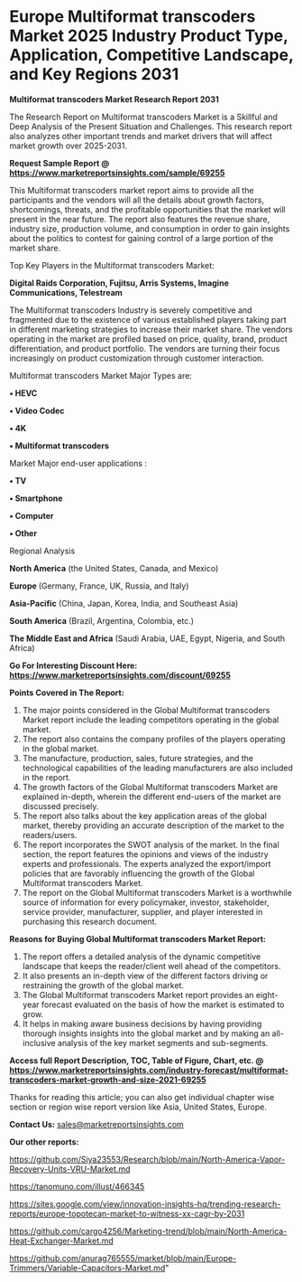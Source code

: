 # Europe Multiformat transcoders Market 2025 Industry Product Type, Application, Competitive Landscape, and Key Regions 2031

<strong>Multiformat transcoders Market Research Report 2031</strong>

The Research Report on Multiformat transcoders Market is a Skillful and Deep Analysis of the Present Situation and Challenges. This research report also analyzes other important trends and market drivers that will affect market growth over 2025-2031.

<strong>Request Sample Report @ <a href=https://www.marketreportsinsights.com/sample/69255>https://www.marketreportsinsights.com/sample/69255</a></strong>

This Multiformat transcoders market report aims to provide all the participants and the vendors will all the details about growth factors, shortcomings, threats, and the profitable opportunities that the market will present in the near future. The report also features the revenue share, industry size, production volume, and consumption in order to gain insights about the politics to contest for gaining control of a large portion of the market share.

Top Key Players in the Multiformat transcoders Market:

<strong>Digital Raids Corporation, Fujitsu, Arris Systems, Imagine Communications, Telestream</strong>

The Multiformat transcoders Industry is severely competitive and fragmented due to the existence of various established players taking part in different marketing strategies to increase their market share. The vendors operating in the market are profiled based on price, quality, brand, product differentiation, and product portfolio. The vendors are turning their focus increasingly on product customization through customer interaction.

Multiformat transcoders Market Major Types are:

<strong>• HEVC

• Video Codec

• 4K

• Multiformat transcoders</strong>

Market Major end-user applications :

<strong>• TV

• Smartphone

• Computer

• Other</strong>

Regional Analysis

</u><strong><b>North America</b></strong> (the United States, Canada, and Mexico)

<strong><b>Europe </b></strong>(Germany, France, UK, Russia, and Italy)

<strong><b>Asia-Pacific</b></strong> (China, Japan, Korea, India, and Southeast Asia)

<strong><b>South America</b></strong> (Brazil, Argentina, Colombia, etc.)

<strong><b>The Middle East and Africa</b></strong> (Saudi Arabia, UAE, Egypt, Nigeria, and South Africa)

<strong>Go For Interesting Discount Here: <a href=https://www.marketreportsinsights.com/discount/69255>https://www.marketreportsinsights.com/discount/69255</a></strong>

<strong>Points Covered in The Report:</strong>
<ol>
  <li>The major points considered in the Global Multiformat transcoders Market report include the leading competitors operating in the global market.</li>
  <li>The report also contains the company profiles of the players operating in the global market.</li>
  <li>The manufacture, production, sales, future strategies, and the technological capabilities of the leading manufacturers are also included in the report.</li>
  <li>The growth factors of the Global Multiformat transcoders Market are explained in-depth, wherein the different end-users of the market are discussed precisely.</li>
  <li>The report also talks about the key application areas of the global market, thereby providing an accurate description of the market to the readers/users.</li>
  <li>The report incorporates the SWOT analysis of the market. In the final section, the report features the opinions and views of the industry experts and professionals. The experts analyzed the export/import policies that are favorably influencing the growth of the Global Multiformat transcoders Market.</li>
  <li>The report on the Global Multiformat transcoders Market is a worthwhile source of information for every policymaker, investor, stakeholder, service provider, manufacturer, supplier, and player interested in purchasing this research document.</li>
</ol>
<strong>Reasons for Buying Global Multiformat transcoders Market Report:</strong>

<ol>
  <li>The report offers a detailed analysis of the dynamic competitive landscape that keeps the reader/client well ahead of the competitors.</li>
  <li>It also presents an in-depth view of the different factors driving or restraining the growth of the global market.</li>
  <li>The Global Multiformat transcoders Market report provides an eight-year forecast evaluated on the basis of how the market is estimated to grow.</li>
  <li>It helps in making aware business decisions by having providing thorough insights insights into the global market and by making an all-inclusive analysis of the key market segments and sub-segments.</li>
</ol>
<strong>Access full Report Description, TOC, Table of Figure, Chart, etc. @ <a href=https://www.marketreportsinsights.com/industry-forecast/multiformat-transcoders-market-growth-and-size-2021-69255>https://www.marketreportsinsights.com/industry-forecast/multiformat-transcoders-market-growth-and-size-2021-69255</a></strong>


Thanks for reading this article; you can also get individual chapter wise section or region wise report version like Asia, United States, Europe.

<strong>Contact Us:</strong>
sales@marketreportsinsights.com

<strong>Our other reports:</strong>

<a href=https://github.com/Siya23553/Research/blob/main/North-America-Vapor-Recovery-Units-VRU-Market.md>https://github.com/Siya23553/Research/blob/main/North-America-Vapor-Recovery-Units-VRU-Market.md</a>

<a href=https://tanomuno.com/illust/466345>https://tanomuno.com/illust/466345</a>

<a href=https://sites.google.com/view/innovation-insights-hq/trending-research-reports/europe-topotecan-market-to-witness-xx-cagr-by-2031>https://sites.google.com/view/innovation-insights-hq/trending-research-reports/europe-topotecan-market-to-witness-xx-cagr-by-2031</a>

<a href=https://github.com/cargo4256/Marketing-trend/blob/main/North-America-Heat-Exchanger-Market.md>https://github.com/cargo4256/Marketing-trend/blob/main/North-America-Heat-Exchanger-Market.md</a>

<a href=https://github.com/anurag765555/market/blob/main/Europe-Trimmers/Variable-Capacitors-Market.md>https://github.com/anurag765555/market/blob/main/Europe-Trimmers/Variable-Capacitors-Market.md</a>"
